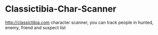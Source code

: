 # Classictibia-Char-Scanner
http://classictibia.com character scanner, you can track people in hunted, enemy, friend and suspect list
